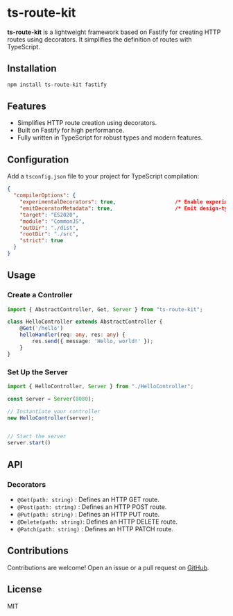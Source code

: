 # ts-route-kit

**ts-route-kit** is a lightweight framework based on Fastify for creating HTTP routes using decorators. It simplifies the definition of routes with TypeScript.

## Installation

```bash
npm install ts-route-kit fastify
```

## Features

- Simplifies HTTP route creation using decorators.
- Built on Fastify for high performance.
- Fully written in TypeScript for robust types and modern features.

## Configuration

Add a `tsconfig.json` file to your project for TypeScript compilation:

```json
{
  "compilerOptions": {
    "experimentalDecorators": true,                   /* Enable experimental support for legacy experimental decorators. */
    "emitDecoratorMetadata": true,                    /* Emit design-type metadata for decorated declarations in source files. */
    "target": "ES2020",
    "module": "CommonJS",
    "outDir": "./dist",
    "rootDir": "./src",
    "strict": true
  }
}
```

## Usage

### Create a Controller

```typescript
import { AbstractController, Get, Server } from "ts-route-kit";

class HelloController extends AbstractController {
    @Get('/hello')
    helloHandler(req: any, res: any) {
        res.send({ message: 'Hello, world!' });
    }
}
```

### Set Up the Server

```typescript
import { HelloController, Server } from "./HelloController";

const server = Server(8080);

// Instantiate your controller
new HelloController(server);


// Start the server
server.start()
```

## API

### Decorators

- `@Get(path: string)`   : Defines an HTTP GET route.
- `@Post(path: string)`  : Defines an HTTP POST route.
- `@Put(path: string)`   : Defines an HTTP PUT route.
- `@Delete(path: string)`: Defines an HTTP DELETE route.
- `@Patch(path: string)` : Defines an HTTP PATCH route.


## Contributions

Contributions are welcome! Open an issue or a pull request on [GitHub](https://github.com/Bastien2203/ts-kit-route).

## License

MIT
